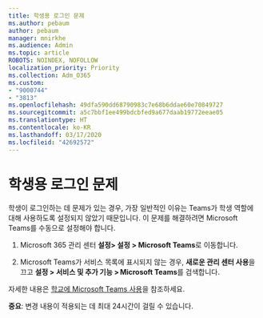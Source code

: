 ```yaml
---
title: 학생용 로그인 문제
ms.author: pebaum
author: pebaum
manager: mnirkhe
ms.audience: Admin
ms.topic: article
ROBOTS: NOINDEX, NOFOLLOW
localization_priority: Priority
ms.collection: Adm_O365
ms.custom:
- "9000744"
- "3813"
ms.openlocfilehash: 49dfa590dd68790983c7e68b6ddae60e70849727
ms.sourcegitcommit: a5c7bbf1ee499bdcbfed9a677daab19772eeae05
ms.translationtype: HT
ms.contentlocale: ko-KR
ms.lasthandoff: 03/17/2020
ms.locfileid: "42692572"
---
```

# <a name="sign-in-issues-for-students"></a>학생용 로그인 문제

학생이 로그인하는 데 문제가 있는 경우, 가장 일반적인 이유는 Teams가 학생 역할에 대해 사용하도록 설정되지 않았기 때문입니다. 이 문제를 해결하려면 Microsoft Teams를 수동으로 설정해야 합니다.

1. Microsoft 365 관리 센터 **설정> 설정 > Microsoft Teams**로 이동합니다. 

2. Microsoft Teams가 서비스 목록에 표시되지 않는 경우, **새로운 관리 센터 사용**을 끄고 **설정 > 서비스 및 추가 기능 > Microsoft Teams**를 검색합니다. 

자세한 내용은 [학교에 Microsoft Teams 사용](https://docs.microsoft.com/microsoft-365/education/intune-edu-trial/enable-microsoft-teams#enable-microsoft-teams-for-your-school-1)을 참조하세요. 

**중요**: 변경 내용이 적용되는 데 최대 24시간이 걸릴 수 있습니다.

 
